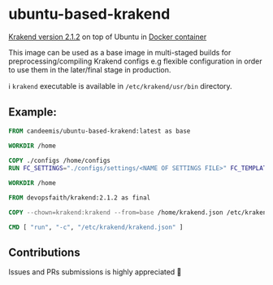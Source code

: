 # ubuntu-based-krakend

[Krakend version 2.1.2](https://www.krakend.io/) on top of Ubuntu in [Docker container](https://hub.docker.com/r/candeemis/ubuntu-based-krakend)

This image can be used as a base image in multi-staged builds for preprocessing/compiling Krakend configs e.g flexible configuration in order to use them in the later/final stage in production.

ℹ️ `krakend` executable is available in `/etc/krakend/usr/bin` directory.

## Example:
```dockerfile
FROM candeemis/ubuntu-based-krakend:latest as base

WORKDIR /home
 
COPY ./configs /home/configs
RUN FC_SETTINGS="./configs/settings/<NAME OF SETTINGS FILE>" FC_TEMPLATES="./configs/templates" FC_ENABLE=1 FC_OUT="./krakend.json" /etc/krakend/usr/bin/krakend check -c ./configs/krakend.json

WORKDIR /home

FROM devopsfaith/krakend:2.1.2 as final

COPY --chown=krakend:krakend --from=base /home/krakend.json /etc/krakend/

CMD [ "run", "-c", "/etc/krakend/krakend.json" ]
```

## Contributions
Issues and PRs submissions is highly appreciated 🙏 
